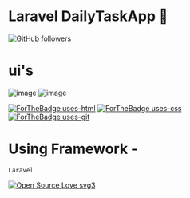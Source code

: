 # Laravel DailyTaskApp 👋
[![GitHub followers](https://img.shields.io/github/followers/bawantharathnayakasliit.svg?style=social&label=Follow&maxAge=2592000)](https://github.com/bawantharathnayakasliit?tab=followers)



# ui's
![image](https://drive.google.com/uc?export=view&id=1RppOfWpg_R01VXznEb6wn74U1O-cIujs)
![image](https://drive.google.com/uc?export=view&id=1nDdWCz92amkEKc5LV5WAXgcQiHBAwF06)

[![ForTheBadge uses-html](http://ForTheBadge.com/images/badges/uses-html.svg)](http://ForTheBadge.com)
[![ForTheBadge uses-css](http://ForTheBadge.com/images/badges/uses-css.svg)](http://ForTheBadge.com)
[![ForTheBadge uses-git](http://ForTheBadge.com/images/badges/uses-git.svg)](https://GitHub.com/)

# Using Framework - 
    Laravel
    
 [![Open Source Love svg3](https://badges.frapsoft.com/os/v3/open-source.svg?v=103)](https://github.com/ellerbrock/open-source-badges/)
   

